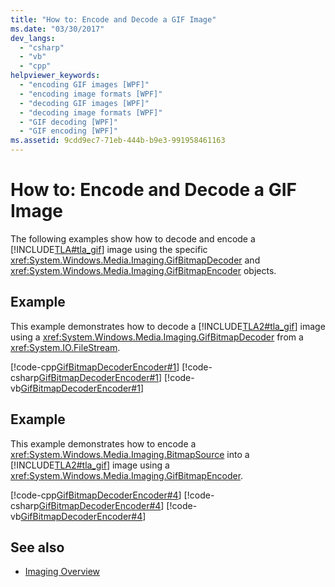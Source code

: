 ```yaml
---
title: "How to: Encode and Decode a GIF Image"
ms.date: "03/30/2017"
dev_langs: 
  - "csharp"
  - "vb"
  - "cpp"
helpviewer_keywords: 
  - "encoding GIF images [WPF]"
  - "encoding image formats [WPF]"
  - "decoding GIF images [WPF]"
  - "decoding image formats [WPF]"
  - "GIF decoding [WPF]"
  - "GIF encoding [WPF]"
ms.assetid: 9cdd9ec7-71eb-444b-b9e3-991958461163
---
```

# How to: Encode and Decode a GIF Image
The following examples show how to decode and encode a [!INCLUDE[TLA#tla_gif](../../../../includes/tlasharptla-gif-md.md)] image using the specific <xref:System.Windows.Media.Imaging.GifBitmapDecoder> and <xref:System.Windows.Media.Imaging.GifBitmapEncoder> objects.  
  
## Example  
 This example demonstrates how to decode a [!INCLUDE[TLA2#tla_gif](../../../../includes/tla2sharptla-gif-md.md)] image using a <xref:System.Windows.Media.Imaging.GifBitmapDecoder> from a <xref:System.IO.FileStream>.  
  
 [!code-cpp[GifBitmapDecoderEncoder#1](~/samples/snippets/cpp/VS_Snippets_Wpf/GifBitmapDecoderEncoder/CPP/GifEncoderDecoder.cpp#1)]
 [!code-csharp[GifBitmapDecoderEncoder#1](~/samples/snippets/csharp/VS_Snippets_Wpf/GifBitmapDecoderEncoder/CSharp/GifEncoderDecoder.cs#1)]
 [!code-vb[GifBitmapDecoderEncoder#1](~/samples/snippets/visualbasic/VS_Snippets_Wpf/GifBitmapDecoderEncoder/VB/GifEncoderDecoder.vb#1)]  
  
## Example  
 This example demonstrates how to encode a <xref:System.Windows.Media.Imaging.BitmapSource> into a [!INCLUDE[TLA2#tla_gif](../../../../includes/tla2sharptla-gif-md.md)] image using a <xref:System.Windows.Media.Imaging.GifBitmapEncoder>.  
  
 [!code-cpp[GifBitmapDecoderEncoder#4](~/samples/snippets/cpp/VS_Snippets_Wpf/GifBitmapDecoderEncoder/CPP/GifEncoderDecoder.cpp#4)]
 [!code-csharp[GifBitmapDecoderEncoder#4](~/samples/snippets/csharp/VS_Snippets_Wpf/GifBitmapDecoderEncoder/CSharp/GifEncoderDecoder.cs#4)]
 [!code-vb[GifBitmapDecoderEncoder#4](~/samples/snippets/visualbasic/VS_Snippets_Wpf/GifBitmapDecoderEncoder/VB/GifEncoderDecoder.vb#4)]  
  
## See also

- [Imaging Overview](imaging-overview.md)

